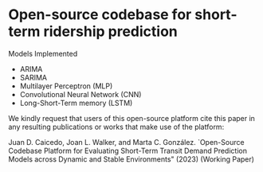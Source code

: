 # Open-source codebase for short-term ridership prediction

Models Implemented

- ARIMA
- SARIMA
- Multilayer Perceptron (MLP)
- Convolutional Neural Network (CNN)
- Long-Short-Term memory (LSTM)

We kindly request that users of this open-source platform cite this paper in any resulting publications or works that make use of the platform: 

Juan D. Caicedo, Joan L. Walker, and Marta C. González. `Open-Source Codebase Platform for Evaluating Short-Term Transit Demand Prediction Models across Dynamic and Stable Environments" (2023) (Working Paper) 
